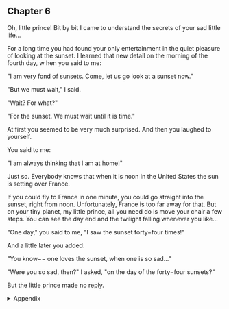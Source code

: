 ## Chapter 6


Oh, little prince! Bit by bit I came to understand the secrets of your sad little life...

For a long time you had found your only entertainment in the quiet pleasure of
looking at the sunset. I learned that new detail on the morning of the fourth day, w
hen you said to me:

"I am very fond of sunsets. Come, let us go look at a sunset now."

"But we must wait," I said.

"Wait? For what?"

"For the sunset. We must wait until it is time."

At first you seemed to be very much surprised. And then you laughed to yourself.

You said to me:

"I am always thinking that I am at home!"

Just so. Everybody knows that when it is noon in the United States the sun is
setting over France.

If you could fly to France in one minute, you could go straight into the sunset,
right from noon. Unfortunately, France is too far away for that. But on your tiny
planet, my little prince, all you need do is move your chair a few steps. You can
see the day end and the twilight falling whenever you like...

"One day," you said to me, "I saw the sunset forty−four times!"

And a little later you added:

"You know−− one loves the sunset, when one is so sad..."

"Were you so sad, then?" I asked, "on the day of the forty−four sunsets?"

But the little prince made no reply.


<details>
<summary>Appendix</summary>

<p>小王子喜欢看日落，甚至有段时间，小王子惟一的乐趣就是看日落。</p>

<p>小王子居住的星球很小，所以小王子可以随时看到日落——只需要去到星球的另一面。</p>

<p>小王子说，当一个人悲伤的时候，就会喜欢看日落。</p>

<p>小王子说，有一天，他看了 44 次日落。</p>

<p>为什么？</p>

<p>他没有回答。</p>

</details>